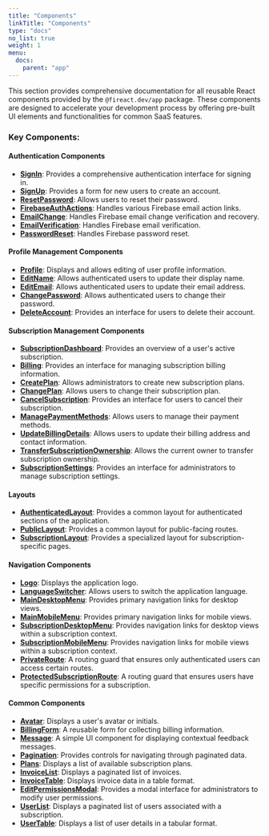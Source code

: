 ```yaml
---
title: "Components"
linkTitle: "Components"
type: "docs"
no_list: true
weight: 1
menu:
  docs:
    parent: "app"
---
```


This section provides comprehensive documentation for all reusable React components provided by the `@fireact.dev/app` package. These components are designed to accelerate your development process by offering pre-built UI elements and functionalities for common SaaS features.

### Key Components:

#### Authentication Components
*   **[SignIn](/app/components/SignIn/)**: Provides a comprehensive authentication interface for signing in.
*   **[SignUp](/app/components/SignUp/)**: Provides a form for new users to create an account.
*   **[ResetPassword](/app/components/ResetPassword/)**: Allows users to reset their password.
*   **[FirebaseAuthActions](/app/components/FirebaseAuthActions/)**: Handles various Firebase email action links.
*   **[EmailChange](/app/components/auth/EmailChange/)**: Handles Firebase email change verification and recovery.
*   **[EmailVerification](/app/components/auth/EmailVerification/)**: Handles Firebase email verification.
*   **[PasswordReset](/app/components/auth/PasswordReset/)**: Handles Firebase password reset.

#### Profile Management Components
*   **[Profile](/app/components/Profile/)**: Displays and allows editing of user profile information.
*   **[EditName](/app/components/EditName/)**: Allows authenticated users to update their display name.
*   **[EditEmail](/app/components/EditEmail/)**: Allows authenticated users to update their email address.
*   **[ChangePassword](/app/components/ChangePassword/)**: Allows authenticated users to change their password.
*   **[DeleteAccount](/app/components/DeleteAccount/)**: Provides an interface for users to delete their account.

#### Subscription Management Components
*   **[SubscriptionDashboard](/app/components/SubscriptionDashboard/)**: Provides an overview of a user's active subscription.
*   **[Billing](/app/components/Billing/)**: Provides an interface for managing subscription billing information.
*   **[CreatePlan](/app/components/CreatePlan/)**: Allows administrators to create new subscription plans.
*   **[ChangePlan](/app/components/ChangePlan/)**: Allows users to change their subscription plan.
*   **[CancelSubscription](/app/components/CancelSubscription/)**: Provides an interface for users to cancel their subscription.
*   **[ManagePaymentMethods](/app/components/ManagePaymentMethods/)**: Allows users to manage their payment methods.
*   **[UpdateBillingDetails](/app/components/UpdateBillingDetails/)**: Allows users to update their billing address and contact information.
*   **[TransferSubscriptionOwnership](/app/components/TransferSubscriptionOwnership/)**: Allows the current owner to transfer subscription ownership.
*   **[SubscriptionSettings](/app/components/SubscriptionSettings/)**: Provides an interface for administrators to manage subscription settings.

#### Layouts
*   **[AuthenticatedLayout](/app/components/AuthenticatedLayout/)**: Provides a common layout for authenticated sections of the application.
*   **[PublicLayout](/app/components/PublicLayout/)**: Provides a common layout for public-facing routes.
*   **[SubscriptionLayout](/app/components/SubscriptionLayout/)**: Provides a specialized layout for subscription-specific pages.

#### Navigation Components
*   **[Logo](/app/components/Logo/)**: Displays the application logo.
*   **[LanguageSwitcher](/app/components/LanguageSwitcher/)**: Allows users to switch the application language.
*   **[MainDesktopMenu](/app/components/navigation/MainDesktopMenu/)**: Provides primary navigation links for desktop views.
*   **[MainMobileMenu](/app/components/navigation/MainMobileMenu/)**: Provides primary navigation links for mobile views.
*   **[SubscriptionDesktopMenu](/app/components/navigation/SubscriptionDesktopMenu/)**: Provides navigation links for desktop views within a subscription context.
*   **[SubscriptionMobileMenu](/app/components/navigation/SubscriptionMobileMenu/)**: Provides navigation links for mobile views within a subscription context.
*   **[PrivateRoute](/app/components/navigation/PrivateRoute/)**: A routing guard that ensures only authenticated users can access certain routes.
*   **[ProtectedSubscriptionRoute](/app/components/ProtectedSubscriptionRoute/)**: A routing guard that ensures users have specific permissions for a subscription.

#### Common Components
*   **[Avatar](/app/components/common/Avatar/)**: Displays a user's avatar or initials.
*   **[BillingForm](/app/components/common/BillingForm/)**: A reusable form for collecting billing information.
*   **[Message](/app/components/common/Message/)**: A simple UI component for displaying contextual feedback messages.
*   **[Pagination](/app/components/common/Pagination/)**: Provides controls for navigating through paginated data.
*   **[Plans](/app/components/common/Plans/)**: Displays a list of available subscription plans.
*   **[InvoiceList](/app/components/InvoiceList/)**: Displays a paginated list of invoices.
*   **[InvoiceTable](/app/components/InvoiceTable/)**: Displays invoice data in a table format.
*   **[EditPermissionsModal](/app/components/EditPermissionsModal/)**: Provides a modal interface for administrators to modify user permissions.
*   **[UserList](/app/components/UserList/)**: Displays a paginated list of users associated with a subscription.
*   **[UserTable](/app/components/UserTable/)**: Displays a list of user details in a tabular format.
